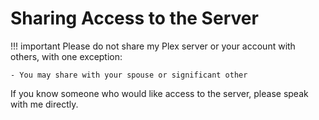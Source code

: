 # Sharing Access to the Server

!!! important
    Please do not share my Plex server or your account with others, with one exception:

    - You may share with your spouse or significant other

If you know someone who would like access to the server, please speak with me directly.
